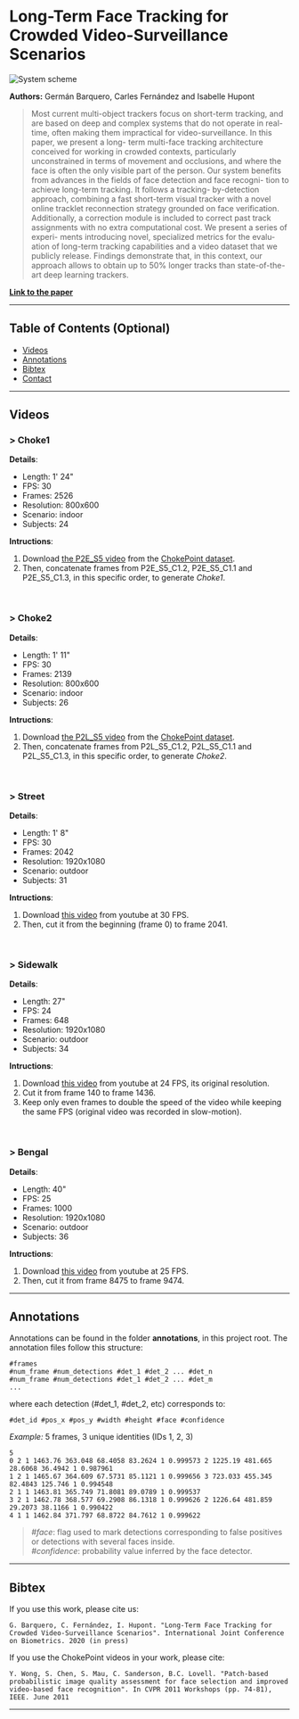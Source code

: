 
# Long-Term Face Tracking for Crowded Video-Surveillance Scenarios

![System scheme](images/system_scheme.png)

**Authors:** Germán Barquero, Carles Fernández and Isabelle Hupont

> Most current multi-object trackers focus on short-term tracking, and are based on deep and complex systems that do not operate in real-time, often making them impractical for video-surveillance. In this paper, we present a long- term multi-face tracking architecture conceived for working in crowded contexts, particularly unconstrained in terms of movement and occlusions, and where the face is often the only visible part of the person. Our system benefits from advances in the fields of face detection and face recogni- tion to achieve long-term tracking. It follows a tracking- by-detection approach, combining a fast short-term visual tracker with a novel online tracklet reconnection strategy grounded on face verification. Additionally, a correction module is included to correct past track assignments with no extra computational cost. We present a series of experi- ments introducing novel, specialized metrics for the evalu- ation of long-term tracking capabilities and a video dataset that we publicly release. Findings demonstrate that, in this context, our approach allows to obtain up to 50% longer tracks than state-of-the-art deep learning trackers.


<a href="" target="_blank">**Link to the paper**</a>

---

## Table of Contents (Optional)


- [Videos](#Videos)
- [Annotations](#Annotations)
- [Bibtex](#Bibtex)
- [Contact](#Contact)



---

## Videos

### > Choke1
<b>Details</b>:<br>
- Length: 1' 24"<br>
- FPS: 30<br>
- Frames: 2526<br>
- Resolution: 800x600<br>
- Scenario: indoor<br>
- Subjects: 24<br>

<b>Intructions</b>:<br>
1) Download <a href="https://zenodo.org/record/815657/files/P2E_S5.tar.xz" target="_blank">the P2E_S5 video</a> from the <a href="http://arma.sourceforge.net/chokepoint/" target="_blank">ChokePoint dataset</a>.
2) Then, concatenate frames from P2E_S5_C1.2, P2E_S5_C1.1 and P2E_S5_C1.3, in this specific order, to generate <i>Choke1</i>.

<br>

### >  Choke2
<b>Details</b>:<br>
- Length: 1' 11"<br>
- FPS: 30<br>
- Frames: 2139<br>
- Resolution: 800x600<br>
- Scenario: indoor<br>
- Subjects: 26<br>

<b>Intructions</b>:<br>
1) Download <a href="https://zenodo.org/record/815657/files/P2L_S5.tar.xz" target="_blank">the P2L_S5 video</a> from the <a href="http://arma.sourceforge.net/chokepoint/" target="_blank">ChokePoint dataset</a>.
2) Then, concatenate frames from P2L_S5_C1.2, P2L_S5_C1.1 and P2L_S5_C1.3, in this specific order, to generate <i>Choke2</i>.

<br>

### >  Street
<b>Details</b>:<br>
- Length: 1' 8"<br>
- FPS: 30<br>
- Frames: 2042<br>
- Resolution: 1920x1080<br>
- Scenario: outdoor<br>
- Subjects: 31<br>

<b>Intructions</b>:<br>
1) Download <a href="https://www.youtube.com/watch?v=6NBwbKMyzEE" target="_blank">this video</a> from youtube at 30 FPS.
2) Then, cut it from the beginning (frame 0) to frame 2041.

<br>

### >  Sidewalk
<b>Details</b>:<br>
- Length: 27"<br>
- FPS: 24<br>
- Frames: 648<br>
- Resolution: 1920x1080<br>
- Scenario: outdoor<br>
- Subjects: 34<br>

<b>Intructions</b>:<br>
1) Download <a href="https://www.youtube.com/watch?v=UgUC_IY7rMw" target="_blank">this video</a> from youtube at 24 FPS, its original resolution.
2) Cut it from frame 140 to frame 1436.
3) Keep only even frames to double the speed of the video while keeping the same FPS (original video was recorded in slow-motion).

<br>

### >  Bengal
<b>Details</b>:<br>
- Length: 40"<br>
- FPS: 25<br>
- Frames: 1000<br>
- Resolution: 1920x1080<br>
- Scenario: outdoor<br>
- Subjects: 36<br>

<b>Intructions</b>:<br>
1) Download <a href="https://www.youtube.com/watch?v=oMJyrvHSGqY" target="_blank">this video</a> from youtube at 25 FPS.
2) Then, cut it from frame 8475 to frame 9474.

---

## Annotations
Annotations can be found in the folder <b>annotations</b>, in this project root. The annotation files follow this structure:

```
#frames
#num_frame #num_detections #det_1 #det_2 ... #det_n
#num_frame #num_detections #det_1 #det_2 ... #det_m
...
```
where each detection (#det_1, #det_2, etc) corresponds to:
```
#det_id #pos_x #pos_y #width #height #face #confidence
```

*Example:* 5 frames, 3 unique identities (IDs 1, 2, 3)
```
5
0 2 1 1463.76 363.048 68.4058 83.2624 1 0.999573 2 1225.19 481.665 28.6068 36.4942 1 0.987961
1 2 1 1465.67 364.609 67.5731 85.1121 1 0.999656 3 723.033 455.345 82.4843 125.746 1 0.994548 
2 1 1 1463.81 365.749 71.8081 89.0789 1 0.999537
3 2 1 1462.78 368.577 69.2908 86.1318 1 0.999626 2 1226.64 481.859 29.2073 38.1166 1 0.990422
4 1 1 1462.84 371.797 68.8722 84.7612 1 0.999622
```
> <i>#face</i>: flag used to mark detections corresponding to false positives or detections with several faces inside.<br>
> <i>#confidence</i>: probability value inferred by the face detector.


---

## Bibtex
If you use this work, please cite us:

```
G. Barquero, C. Fernández, I. Hupont. "Long-Term Face Tracking for Crowded Video-Surveillance Scenarios". International Joint Conference on Biometrics. 2020 (in press) 
```

If you use the ChokePoint videos in your work, please cite:

```
Y. Wong, S. Chen, S. Mau, C. Sanderson, B.C. Lovell. "Patch-based probabilistic image quality assessment for face selection and improved video-based face recognition". In CVPR 2011 Workshops (pp. 74-81), IEEE. June 2011
```

---

